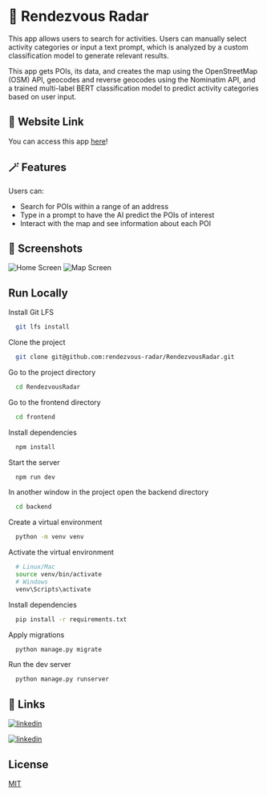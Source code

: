 # 📌 Rendezvous Radar

This app allows users to search for activities. Users can manually select activity categories or input a text prompt, which is analyzed by a custom classification model to generate relevant results.

This app gets POIs, its data, and creates the map using the OpenStreetMap (OSM) API, geocodes and reverse geocodes using the Nominatim API, and a trained multi-label BERT classification model to predict activity categories based on user input.

## 🔗 Website Link

You can access this app [here](https://main.dud3dbh8mjohs.amplifyapp.com/)!

## 🪄 Features

Users can:

- Search for POIs within a range of an address
- Type in a prompt to have the AI predict the POIs of interest
- Interact with the map and see information about each POI

## 📸 Screenshots

![Home Screen](home.png)
![Map Screen](map.png)

## Run Locally

Install Git LFS

```bash
  git lfs install
```

Clone the project

```bash
  git clone git@github.com:rendezvous-radar/RendezvousRadar.git
```

Go to the project directory

```bash
  cd RendezvousRadar
```

Go to the frontend directory

```bash
  cd frontend
```

Install dependencies

```bash
  npm install
```

Start the server

```bash
  npm run dev
```

In another window in the project open the backend directory

```bash
  cd backend
```

Create a virtual environment

```bash
  python -m venv venv
```

Activate the virtual environment

```bash
  # Linux/Mac
  source venv/bin/activate
  # Windows
  venv\Scripts\activate
```

Install dependencies

```bash
  pip install -r requirements.txt
```

Apply migrations

```bash
  python manage.py migrate
```

Run the dev server

```bash
  python manage.py runserver
```

## 🔗 Links

[![linkedin](https://img.shields.io/badge/linkedin-0A66C2?style=for-the-badge&logo=linkedin&logoColor=white)](https://www.linkedin.com/in/jinha-kim/)

[![linkedin](https://img.shields.io/badge/linkedin-0A66C2?style=for-the-badge&logo=linkedin&logoColor=white)](https://www.linkedin.com/in/jerry-chen-8852a324b/)

## License

[MIT](https://choosealicense.com/licenses/mit/)

